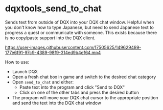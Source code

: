 # dqxtools_send_to_chat

Sends text from outside of DQX into your DQX chat window. Helpful when you don't know how to type Japanese, but need to send Japanese text to progress a quest or communicate with someone. This exists because there is no copy/paste support into the DQX client.

https://user-images.githubusercontent.com/17505625/149629499-177e6f91-97c9-4389-98f9-314ed9b4ef64.mp4

How to use:
- Launch DQX
- Open a fresh chat box in game and switch to the desired chat category
- Open `send_to_chat` and either:
  - Paste text into the program and click "Send to DQX"
  - Click on one of the other tabs and press the desired button
- The program will move your DQX chat cursor to the appropriate position and send the text into the DQX chat window
